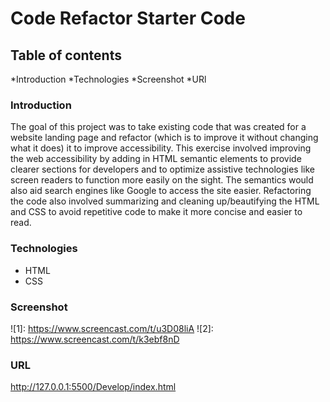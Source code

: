 # Code Refactor Starter Code
## Table of contents
*Introduction
*Technologies
*Screenshot
*URl

### Introduction
The goal of this project was to take existing code that was created for a website landing page and refactor (which is to improve it without changing what it does) it to improve accessibility. This exercise involved improving the web accessibility by adding in HTML semantic elements to provide clearer sections for developers and to optimize assistive technologies like screen readers to function more easily on the sight. The semantics would also aid search engines like Google to access the site easier. Refactoring the code also involved summarizing and cleaning up/beautifying the HTML and CSS to avoid repetitive code to make it more concise and easier to read.

### Technologies
* HTML
* CSS

### Screenshot
![1]: https://www.screencast.com/t/u3D08liA
![2]: https://www.screencast.com/t/k3ebf8nD

### URL
http://127.0.0.1:5500/Develop/index.html
